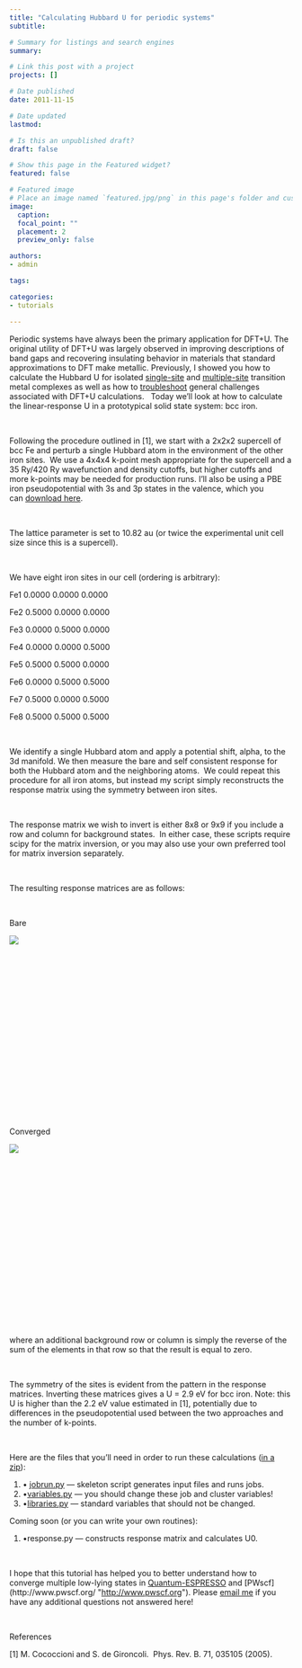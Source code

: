 ```yaml
---
title: "Calculating Hubbard U for periodic systems"
subtitle: 

# Summary for listings and search engines
summary: 

# Link this post with a project
projects: []

# Date published
date: 2011-11-15

# Date updated
lastmod: 

# Is this an unpublished draft?
draft: false

# Show this page in the Featured widget?
featured: false

# Featured image
# Place an image named `featured.jpg/png` in this page's folder and customize its options here.
image:
  caption: 
  focal_point: ""
  placement: 2
  preview_only: false

authors:
- admin

tags:

categories:
- tutorials

---
```

Periodic systems have always been the primary application for DFT+U. The original utility of DFT+U was largely observed in improving descriptions of band gaps and recovering insulating behavior in materials that standard approximations to DFT make metallic. Previously, I showed you how to calculate the Hubbard U for isolated [single-site](calculating-hubbard-u "Calculating the Hubbard U") and [multiple-site](hubbard-u-multiple-sites "Hubbard U for multiple sites") transition metal complexes as well as how to [troubleshoot](troubleshooting-common-problems-dftu "Troubleshooting common problems with DFT+U") general challenges associated with DFT+U calculations.   Today we’ll look at how to calculate the linear-response U in a prototypical solid state system: bcc iron.


 


Following the procedure outlined in [1], we start with a 2x2x2 supercell of bcc Fe and perturb a single Hubbard atom in the environment of the other iron sites.  We use a 4x4x4 k-point mesh appropriate for the supercell and a 35 Ry/420 Ry wavefunction and density cutoffs, but higher cutoffs and more k-points may be needed for production runs. I’ll also be using a PBE iron pseudopotential with 3s and 3p states in the valence, which you can [download here](http://www.quantum-espresso.org/pseudo/1.3/UPF/Fe.pbe-sp-van.UPF "http://www.quantum-espresso.org/pseudo/1.3/UPF/Fe.pbe-sp-van.UPF").


 


The lattice parameter is set to 10.82 au (or twice the experimental unit cell size since this is a supercell).


 


We have eight iron sites in our cell (ordering is arbitrary):


Fe1 0.0000 0.0000 0.0000


Fe2 0.5000 0.0000 0.0000


Fe3 0.0000 0.5000 0.0000


Fe4 0.0000 0.0000 0.5000


Fe5 0.5000 0.5000 0.0000


Fe6 0.0000 0.5000 0.5000


Fe7 0.5000 0.0000 0.5000


Fe8 0.5000 0.5000 0.5000


 


We identify a single Hubbard atom and apply a potential shift, alpha, to the 3d manifold. We then measure the bare and self consistent response for both the Hubbard atom and the neighboring atoms.  We could repeat this procedure for all iron atoms, but instead my script simply reconstructs the response matrix using the symmetry between iron sites.


 


The response matrix we wish to invert is either 8x8 or 9x9 if you include a row and column for background states.  In either case, these scripts require scipy for the matrix inversion, or you may also use your own preferred tool for matrix inversion separately. 


 


The resulting response matrices are as follows:


 


Bare



![](/sites/default/files/umat1.jpg)

 


 


 


 


 


 


 


 


 


 


Converged



![](/sites/default/files/umat2.jpg)

 


 


 


 


 


 


 


 


 


 


where an additional background row or column is simply the reverse of the sum of the elements in that row so that the result is equal to zero.


 


The symmetry of the sites is evident from the pattern in the response matrices. Inverting these matrices gives a U = 2.9 eV for bcc iron. Note: this U is higher than the 2.2 eV value estimated in [1], potentially due to differences in the pseudopotential used between the two approaches and the number of k-points.


 


Here are the files that you’ll need in order to run these calculations ([in a zip](../sites/default/files/Tutorials/DFTUSolids.tar.gz "archive of all files")):


1. • [jobrun.py](../sites/default/files/Tutorials/jobrun.py.txt "jobrun.py") — skeleton script generates input files and runs jobs.
2. •[variables.py](../sites/default/files/Tutorials/variables.py.txt "variables.py") — you should change these job and cluster variables!
3. •[libraries.py](../sites/default/files/Tutorials/libraries.py.txt "libraries.py") — standard variables that should not be changed.

Coming soon (or you can write your own routines): 


1. •response.py — constructs response matrix and calculates U0.

 


I hope that this tutorial has helped you to better understand how to converge multiple low-lying states in [Quantum-ESPRESSO](http://www.quantum-espresso.org/ "http://www.quantum-espresso.org") and [PWscf](http://www.pwscf.org/ "http://www.pwscf.org"). Please [email me](mailto:hjkulik@mit.edu?subject=Questions%20about%20Hubbard%20U%20for%20periodic%20systems%20tutorial "mailto:hjkulik@mit.edu?subject=Questions about Hubbard U for periodic systems tutorial") if you have any additional questions not answered here! 


 


References


[1] M. Cococcioni and S. de Gironcoli.  Phys. Rev. B. 71, 035105 (2005).


